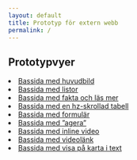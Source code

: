 ```yaml
---
layout: default
title: Prototyp för extern webb
permalink: /
---
```

<article class="body-copy">
  <h1>Prototypvyer</h1>
  <nav>
    <li><a href="{{ site.baseurl }}/body-copy-2/">Bassida med huvudbild</a></li>
    <li><a href="{{ site.baseurl }}/body-copy-1/">Bassida med listor</a></li>
    <li><a href="{{ site.baseurl }}/body-copy-9/">Bassida med fakta och läs mer</a></li>
    <li><a href="{{ site.baseurl }}/body-copy-3/">Bassida med en hz-skrollad tabell</a></li>
    <li><a href="{{ site.baseurl }}/body-copy-4/">Bassida med formulär</a></li>
    <li><a href="{{ site.baseurl }}/body-copy-5/">Bassida med ”agera”</a></li>
    <li><a href="{{ site.baseurl }}/body-copy-6/">Bassida med inline video</a></li>
    <li><a href="{{ site.baseurl }}/body-copy-7/">Bassida med videolänk</a></li>
    <li><a href="{{ site.baseurl }}/body-copy-8/">Bassida med visa på karta i text</a></li>
  </nav>
</article>
